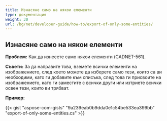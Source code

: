 ```yaml
---
title: Изнасяне само на някои елементи
type: документация
weight: 30
url: /bg/net/developer-guide/how-to/export-of-only-some-entities/
---
```


## **Изнасяне само на някои елементи**

**Проблем:** Как да изнесете само някои елементи (CADNET-561).

**Съвети:** За да направите това, вземете всички елементи на изображението, след което можете да изберете само тези, които са ви необходими, като ги добавите към списъка, след това ги присвоите на изображението, като ги заместите с всички други или изтриете всички освен тези, които ви трябват.

**Пример:**

{{< gist "aspose-com-gists" "9a239eab0b9dda0e1c54be533ea399bb" "export-of-only-some-entities.cs" >}}
